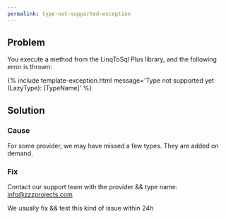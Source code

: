 ```yaml
---
permalink: type-not-supported-exception
---
```


## Problem

You execute a method from the LinqToSql Plus library, and the following error is thrown:

{% include template-exception.html message='Type not supported yet (LazyType): [TypeName]' %}

## Solution

### Cause

For some provider, we may have missed a few types. They are added on demand.

### Fix
Contact our support team with the provider && type name: info@zzzprojects.com

We usually fix && test this kind of issue within 24h
